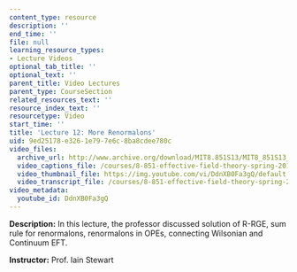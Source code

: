 ```yaml
---
content_type: resource
description: ''
end_time: ''
file: null
learning_resource_types:
- Lecture Videos
optional_tab_title: ''
optional_text: ''
parent_title: Video Lectures
parent_type: CourseSection
related_resources_text: ''
resource_index_text: ''
resourcetype: Video
start_time: ''
title: 'Lecture 12: More Renormalons'
uid: 9ed25178-e326-1e79-7e6c-8ba8cdee780c
video_files:
  archive_url: http://www.archive.org/download/MIT8.851S13/MIT8_851S13_lec12_300k.mp4
  video_captions_file: /courses/8-851-effective-field-theory-spring-2013/e23cd8a3a3db5607b2026528bd7eac79_DdnXB0Fa3gQ.vtt
  video_thumbnail_file: https://img.youtube.com/vi/DdnXB0Fa3gQ/default.jpg
  video_transcript_file: /courses/8-851-effective-field-theory-spring-2013/20cff9734e458194b75b9bca403ec0b6_DdnXB0Fa3gQ.pdf
video_metadata:
  youtube_id: DdnXB0Fa3gQ
---
```


**Description:** In this lecture, the professor discussed solution of R-RGE, sum rule for renormalons, renormalons in OPEs, connecting Wilsonian and Continuum EFT.

**Instructor:** Prof. Iain Stewart